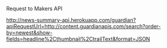 Request to Makers API

http://news-summary-api.herokuapp.com/guardian?apiRequestUrl=http://content.guardianapis.com/search?order-by=newest&show-fields=headline%2Cthumbnail%2CtrailText&format=JSON
